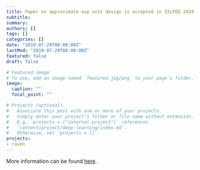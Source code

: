 ```yaml
---
title: Paper on approximate exp unit design is accepted in ISLPED 2019
subtitle: 
summary: 
authors: []
tags: []
categories: []
date: "2019-07-29T00:00:00Z"
lastMod: "2019-07-29T00:00:00Z"
featured: false
draft: false

# Featured image
# To use, add an image named `featured.jpg/png` to your page's folder. 
image:
  caption: ""
  focal_point: ""

# Projects (optional).
#   Associate this post with one or more of your projects.
#   Simply enter your project's folder or file name without extension.
#   E.g. `projects = ["internal-project"]` references 
#   `content/project/deep-learning/index.md`.
#   Otherwise, set `projects = []`.
projects: 
- raven
---
```


More information can be found [here](https://diwu1990.github.io/publication/2019-07-29-islped/).